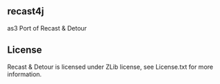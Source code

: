 ## recast4j
as3 Port of Recast & Detour

## License

Recast & Detour is licensed under ZLib license, see License.txt for more information.